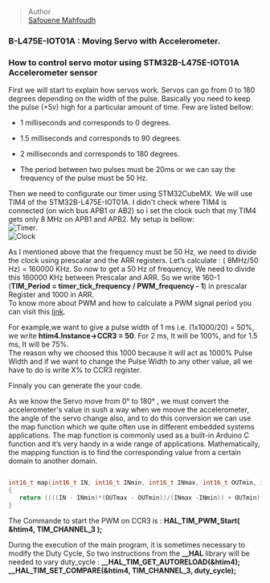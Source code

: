 > Author   
> [Safouene Mahfoudh](https://github.com/Safouene-Mahfoudh)


### B-L475E-IOT01A : Moving Servo with Accelerometer.  

### How to control servo motor using STM32B-L475E-IOT01A Accelerometer sensor 

First we will start to explain how servos work. Servos can go from 0 to 180 degrees depending on the width of the pulse. Basically you need to keep the pulse (+5v) high for a particular amount of time. Few are listed bellow:

* 1 milliseconds and corresponds to 0 degrees.    
* 1.5 milliseconds and corresponds to 90 degrees.    
* 2 milliseconds and corresponds to 180 degrees.    

* The period between two pulses must be 20ms or we can say the frequency of the pulse must be 50 Hz.  


 Then we need to configurate our timer using STM32CubeMX. We will use TIM4 of the STM32B-L475E-IOT01A. I didn't check where TIM4 is connected (on wich bus APB1 or AB2) so i set the clock such that my TIM4 gets only 8 MHz on APB1 and APB2. My setup is bellow:  
 ![Timer](https://github.com/Safouene-Mahfoudh/B-L475E-IOT01A).  
 ![Clock](https://github.com/Safouene-Mahfoudh/B-L475E-IOT01A)

  



 As I mentioned above that the frequency must be 50 Hz, we need to divide the clock using prescalar and the ARR registers. Let’s calculate : ( 8MHz/50 Hz) = 160000 KHz. So now to get a  50 Hz of frequency, We need to divide this 160000 KHz between Prescalar and ARR. So we write 160-1 (**TIM_Period = timer_tick_frequency / PWM_frequency - 1**) in prescalar Register and 1000 in ARR.  
 To know more about PWM and how to calculate a PWM signal period you can visit this [link](https://github.com/Safouene-Mahfoudh/STM32F429I/blob/main/Confguration_Of%20_PWM_With_Values_30_50_100/Readme.md).

 For example,we want to give a pulse width of 1 ms i.e. (1x1000/20) = 50%, we write **htim4.Instance->CCR3 = 50**. For 2 ms, It will be 100%, and for 1.5 ms, It will be 75%.  
 The reason why we choosed this 1000 because it will act as 1000% Pulse Width and if we want to change the Pulse Width to any other value, all we have to do is write X% to CCR3 register.  


 Finnaly you can generate the your code.  

 As we know the Servo move from 0° to 180° , we must convert the accelerometer's value in sush a way when we moove the accelerometer, the angle of the servo change also, and to do this conversion we can use the map function which we quite often use in different embedded systems applications. The map function is commonly used as a built-in Arduino C function and it’s very handy in a wide range of applications. Mathematically, the mapping function is to find the corresponding value from a certain domain to another domain.  
 
 ```C

int16_t map(int16_t IN, int16_t INmin, int16_t INmax, int16_t OUTmin, int16_t OUTmax)
{
    return ((((IN - INmin)*(OUTmax - OUTmin))/(INmax -INmin)) + OUTmin);
}
```


The Commande to start the PWM on CCR3 is :
**HAL_TIM_PWM_Start( &htim4, TIM_CHANNEL_3 );**

During the execution of the main program, it is sometimes necessary to modify the Duty Cycle, So two instructions from the 
**__HAL** library will be needed to vary duty_cycle :
**__HAL_TIM_GET_AUTORELOAD(&htim4);**
**__HAL_TIM_SET_COMPARE(&htim4, TIM_CHANNEL_3, duty_cycle);**
